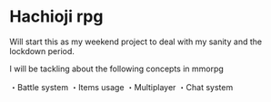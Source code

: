# Hachioji rpg
Will start this as my weekend project to deal with my sanity and the lockdown period.

I will be tackling about the following concepts in mmorpg

・Battle system
・Items usage
・Multiplayer
・Chat system
